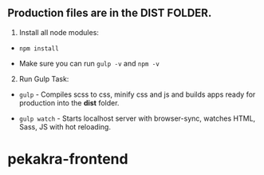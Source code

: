 ## Production files are in the DIST FOLDER.

1. Install all node modules:

- `npm install`

- Make sure you can run `gulp -v` and `npm -v`

2. Run Gulp Task:

- `gulp` - Compiles scss to css, minify css and js and builds apps ready for production into the **dist** folder.

- `gulp watch` - Starts localhost server with browser-sync, watches HTML, Sass, JS with hot reloading.

# pekakra-frontend
